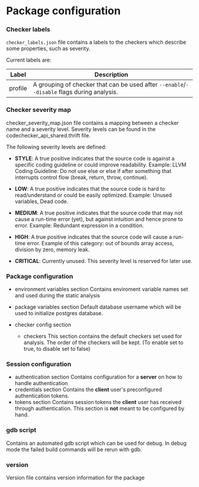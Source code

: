 
# Package configuration

### Checker labels
`checker_labels.json` file contains a labels to the checkers which describe
some properties, such as severity.

Current labels are:

| Label | Description |
|-------|-------------|
| profile | A grouping of checker that can be used after `--enable`/`--disable` flags during analysis. |

### Checker severity map
checker_severity_map.json file contains a mapping between a
checker name and a severity level. Severity levels can be found in the
codechecker_api_shared.thrift file.

The following severity levels are defined:

- **STYLE**: A true positive indicates that the source code is against a specific coding guideline or could improve readability.
Example: LLVM Coding Guideline: Do not use else or else if after something that interrupts control flow (break, return, throw, continue).

- **LOW**: A true positive indicates that the source code is hard to read/understand or could be easily optimized.
Example: Unused variables, Dead code.

- **MEDIUM**: A true positive indicates that the source code that may not cause a run-time error (yet), but against intuition and hence prone to error.
Example: Redundant expression in a condition.

- **HIGH**: A true positive indicates that the source code will cause a run-time error.
  Example of this category: out of bounds array access, division by zero, memory leak.

- **CRITICAL**: Currently unused. This severity level is reserved for later use.

### Package configuration
  *  environment variables section
     Contains enviroment variable names set and used during the static analysis
  *  package variables section
     Default database username which will be used to initialize postgres database.

  *  checker config section
     + checkers
       This section contains the default checkers set used for analysis.
       The order of the checkers will be kept. (To enable set to true, to disable set to false)

### Session configuration
  * authentication section
    Contains configuration for a **server** on how to handle authentication
  * credentials section
    Contains the **client** user's preconfigured authentication tokens.
  * tokens section
    Contains session tokens the **client** user has received through authentication. This section is **not** meant to be configured by hand.

### gdb script
Contains an automated gdb script which can be used for debug. In debug mode the failed build commands will be rerun with gdb.

### version
Version file contains version information for the package
